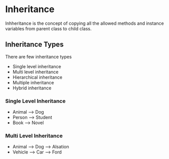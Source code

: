 # Inheritance

Inhheritance is the concept of copying all the allowed methods and instance variables from parent class to child class.

## Inheritance Types

There are few inheritance types
- Single level inheritance
- Multi level inheritance
- Hierarchical inheritance
- Multiple inheritance
- Hybrid inheritance

### Single Level Inheritance

- Animal --> Dog <br>
- Person --> Student
- Book --> Novel


### Multi Level Inheritance

- Animal --> Dog --> Alsation
- Vehicle --> Car --> Ford